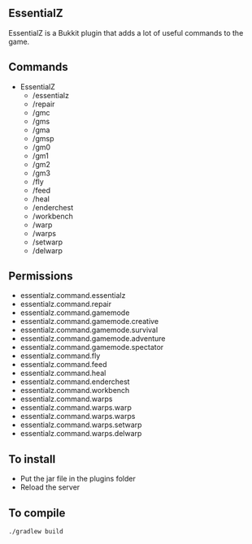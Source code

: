 ## EssentialZ

EssentialZ is a Bukkit plugin that adds a lot of useful commands to the game.

## Commands

- EssentialZ
  - /essentialz
  - /repair
  - /gmc
  - /gms
  - /gma
  - /gmsp
  - /gm0
  - /gm1
  - /gm2
  - /gm3
  - /fly
  - /feed
  - /heal
  - /enderchest
  - /workbench
  - /warp
  - /warps
  - /setwarp
  - /delwarp

## Permissions

- essentialz.command.essentialz
- essentialz.command.repair
- essentialz.command.gamemode
- essentialz.command.gamemode.creative
- essentialz.command.gamemode.survival
- essentialz.command.gamemode.adventure
- essentialz.command.gamemode.spectator
- essentialz.command.fly
- essentialz.command.feed
- essentialz.command.heal
- essentialz.command.enderchest
- essentialz.command.workbench
- essentialz.command.warps
- essentialz.command.warps.warp
- essentialz.command.warps.warps
- essentialz.command.warps.setwarp
- essentialz.command.warps.delwarp

## To install
- Put the jar file in the plugins folder
- Reload the server


## To compile
```
./gradlew build
```
